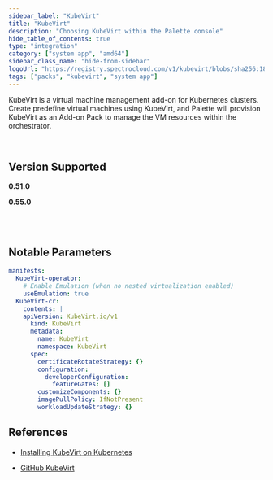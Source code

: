 ```yaml
---
sidebar_label: "KubeVirt"
title: "KubeVirt"
description: "Choosing KubeVirt within the Palette console"
hide_table_of_contents: true
type: "integration"
category: ["system app", "amd64"]
sidebar_class_name: "hide-from-sidebar"
logoUrl: "https://registry.spectrocloud.com/v1/kubevirt/blobs/sha256:185e7a7658c05ab478f2822b080a7e21da9113b4a8bf5fb7fb3338d9a5796eed?type=image.webp"
tags: ["packs", "kubevirt", "system app"]
---
```


KubeVirt is a virtual machine management add-on for Kubernetes clusters. Create predefine virtual machines using
KubeVirt, and Palette will provision KubeVirt as an Add-on Pack to manage the VM resources within the orchestrator.

<br />

## Version Supported

<Tabs queryString="versions">
<TabItem label="0.51.x" value="0.51.x">

**0.51.0**

</TabItem>
<TabItem label="0.55.x" value="0.55.x">

**0.55.0**

</TabItem>
</Tabs>

<br />
<br />

## Notable Parameters

```yaml
manifests:
  KubeVirt-operator:
    # Enable Emulation (when no nested virtualization enabled)
    useEmulation: true
  KubeVirt-cr:
    contents: |
    apiVersion: KubeVirt.io/v1
      kind: KubeVirt
      metadata:
        name: KubeVirt
        namespace: KubeVirt
      spec:
        certificateRotateStrategy: {}
        configuration:
          developerConfiguration:
            featureGates: []
        customizeComponents: {}
        imagePullPolicy: IfNotPresent
        workloadUpdateStrategy: {}
```

## References

- [Installing KubeVirt on Kubernetes](https://KubeVirt.io/user-guide/operations/installation/#installing-KubeVirt-on-kubernetes)

- [GitHub KubeVirt](https://github.com/KubeVirt/KubeVirt/releases/tag/v0.51.0)
